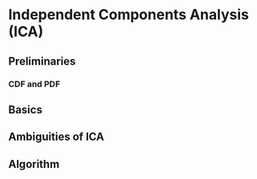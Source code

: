 # Independent Components Analysis (ICA)
## Preliminaries
### CDF and PDF

## Basics

## Ambiguities of ICA

## Algorithm